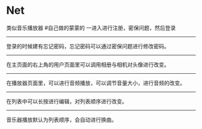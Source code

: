 # Net
类似音乐播放器
#自己做的蒙蒙的
一进入进行注册，密保问题，然后登录
***
登录的时候建有忘记密码，忘记密码可以通过密保问题进行修改密码。
***
在主页面的右上角的用户页面里可以调用相册与相机对头像进行改变。
***
在播放器页面里，可以进行音频播放，可以调节音量大小，进行音频的改变。
***
在列表中可以长按进行编辑，对列表顺序进行改变。
***
音乐器播放默认为列表顺序，会自动进行换曲。


